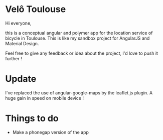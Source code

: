 Velô Toulouse 
=============

Hi everyone,

this is a conceptual angular and polymer app for the location service of bicycle in Toulouse.
This is like my sandbox project for AngularJS and Material Design.

Feel free to give any feedback or idea about the project, I'd love to push it further !


Update
=============

I've replaced the use of angular-google-maps by the leaflet.js plugin.
A huge gain in speed on mobile device !


Things to do 
=============

- Make a phonegap version of the app
